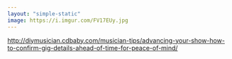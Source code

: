 ```yaml
---
layout: "simple-static"
image: https://i.imgur.com/FV17EUy.jpg
---
```


http://diymusician.cdbaby.com/musician-tips/advancing-your-show-how-to-confirm-gig-details-ahead-of-time-for-peace-of-mind/